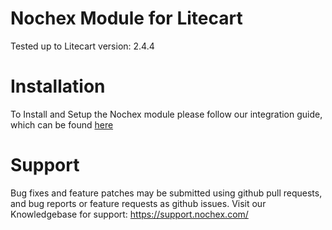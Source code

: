 Nochex Module for Litecart
============
Tested up to Litecart version: 2.4.4

Installation
============
To Install and Setup the Nochex module please follow our integration guide, which can be found <a href="https://support.nochex.com/kb/faq.php?id=211">here</a>

Support
=====================
Bug fixes and feature patches may be submitted using github pull requests, and bug reports or feature requests as github issues.
Visit our Knowledgebase for support: https://support.nochex.com/ 

